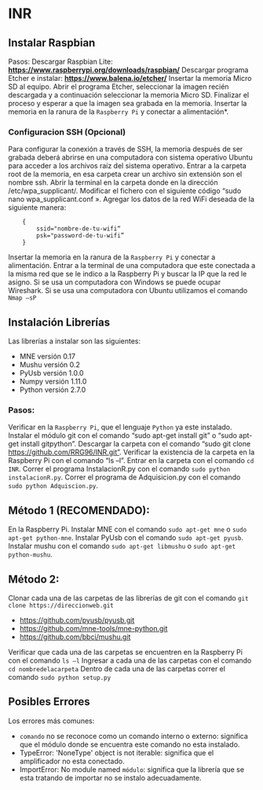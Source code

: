 # INR
## Instalar Raspbian

Pasos:
Descargar Raspbian Lite: **https://www.raspberrypi.org/downloads/raspbian/**
Descargar programa Etcher e  instalar: **https://www.balena.io/etcher/**
Insertar la memoria Micro SD al equipo.
Abrir el programa Etcher, seleccionar la imagen recién descargada y a continuación seleccionar la memoria Micro SD.
Finalizar el proceso y esperar a que la imagen sea grabada en la memoria.
Insertar la memoria en la ranura de la `Raspberry Pi` y conectar a alimentación*.

### Configuracion SSH (Opcional)

Para configurar la conexión a través de SSH, la memoria después de ser grabada deberá abrirse en una computadora con sistema operativo Ubuntu para acceder a los archivos raíz del sistema operativo.
Entrar a la carpeta root de la memoria, en esa carpeta crear un archivo sin extensión son el nombre ssh.
Abrir la terminal en la carpeta donde en la dirección /etc/wpa_supplicant/.
Modificar el fichero con el siguiente código “sudo nano wpa_supplicant.conf ».
Agregar los datos de la red WiFi deseada de la siguiente manera:
```	network=
	{
		ssid="nombre-de-tu-wifi“
		psk="password-de-tu-wifi”
	}
```
Insertar la memoria en la ranura de la `Raspberry Pi` y conectar a alimentación.
Entrar a la terminal de una computadora que este conectada a la misma red que se le indico a la Raspberry Pi y buscar la IP que la red le asigno.
Si se usa un computadora con Windows se puede ocupar Wireshark.
Si se usa una computadora con Ubuntu  utilizamos el comando `Nmap –sP`

## Instalación Librerías

Las librerías a instalar son las siguientes:
 - MNE versión 0.17
 - Mushu versión 0.2
 - PyUsb versión 1.0.0
 - Numpy versión 1.11.0
 - Python versión 2.7.0

### Pasos:
Verificar en la `Raspberry Pi`, que el lenguaje `Python` ya este instalado.
Instalar el módulo git con el comando “sudo apt-get install git” o “sudo apt-get install gitpython”.
Descargar la carpeta con el comando “sudo git clone https://github.com/RRG96/INR.git”.
Verificar la existencia de la carpeta en la Raspberry Pi con el comando “ls –l”.
Entrar en la carpeta con el comando `cd INR`.
Correr el programa InstalacionR.py con el comando `sudo python instalacionR.py`.
Correr el programa de Adquisicion.py con el comando `sudo python Adquiscion.py`.

## Método 1 (RECOMENDADO):
En la Raspberry Pi.
Instalar MNE con el comando `sudo apt-get mne` o `sudo apt-get python-mne`.
Instalar PyUsb con el comando `sudo apt-get pyusb`.
Instalar mushu con el comando `sudo apt-get libmushu` o `sudo apt-get python-mushu`.

## Método 2:
Clonar cada una de las carpetas de las librerías de git con el comando `git clone https://direccionweb.git`
- https://github.com/pyusb/pyusb.git
- https://github.com/mne-tools/mne-python.git
- https://github.com/bbci/mushu.git

Verificar que cada una de las carpetas se encuentren en la Raspberry Pi con el comando `ls –l`
Ingresar a cada una de las carpetas con el comando `cd nombredelacarpeta`
Dentro de cada una de las carpetas correr el comando `sudo python setup.py` 

## Posibles Errores

Los errores más comunes:
- `comando` no se reconoce como un comando interno o externo: significa que el módulo donde se encuentra este comando no esta instalado.
- TypeError: 'NoneType' object is not iterable: significa que el amplificador no esta conectado.
- ImportError: No module named `módulo`: significa que la librería que se esta tratando de importar no se instalo adecuadamente.
